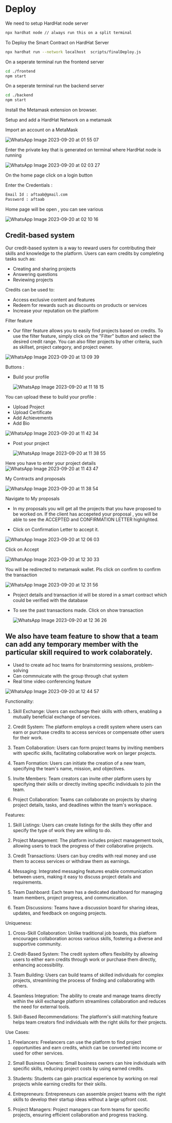 # Deploy
We need to setup HardHat node server

```bash
npx hardhat node // always run this on a split terminal
```

To Deploy the Smart Contract on HardHat Server
```bash
npx hardhat run --network localhost  scripts/finalDeploy.js
```
On a seperate terminal run the frontend server

 ```bash
cd ./frontend
npm start 
```
On a seperate terminal run the backend server
 ```bash
 cd ./backend
 npm start
```

 Install the Metamask extension on browser.

 Setup and add a HardHat Network on a metamask

 Import an account on a MetaMask

![WhatsApp Image 2023-09-20 at 01 55 07](https://github.com/MoAftaab/HelpingHands/assets/143253758/a354996b-e06c-42c6-ab8f-c09d4c17d334)

 
Enter the private key that is generated on terminal where HardHat node is running
 
![WhatsApp Image 2023-09-20 at 02 03 27](https://github.com/MoAftaab/HelpingHands/assets/143253758/fb78b028-ffa7-4f63-b3ad-4788279afd87)


On the home page click on a login button 

Enter the Credentials : 

```bash
Email Id : aftaab@gmail.com
Password : aftaab
```
Home page  will be open , you can see various 
 
![WhatsApp Image 2023-09-20 at 02 10 16](https://github.com/MoAftaab/HelpingHands/assets/143253758/9b6d0caf-c734-4928-9a40-7cb39cb5ecf9)

 ## Credit-based system

Our credit-based system is a way to reward users for contributing their skills and knowledge to the platform. Users can earn credits by completing tasks such as:
- Creating and sharing projects
- Answering questions
- Reviewing projects

Credits can be used to:

- Access exclusive content and features
- Redeem for rewards such as discounts on products or services
- Increase your reputation on the platform

 
Filter feature

- Our filter feature allows you to easily find projects based on credits. To use the filter feature, simply click on the "Filter" button and select the desired credit range. You can also filter projects by other criteria, such as skillset, project category, and project owner.

![WhatsApp Image 2023-09-20 at 13 09 39](https://github.com/MoAftaab/HelpingHands/assets/143253758/d47739ef-40bd-4c73-86a1-bb7d599dad5d)


Buttons : 

- Build your profile
  
  ![WhatsApp Image 2023-09-20 at 11 18 15](https://github.com/MoAftaab/HelpingHands/assets/143253758/e275bcaa-2d60-4455-a494-897bdf83b54d)


You can upload these to build your profile :
- Upload Project
- Upload Certificate
- Add Achievements
- Add Bio
  
![WhatsApp Image 2023-09-20 at 11 42 34](https://github.com/MoAftaab/HelpingHands/assets/143253758/066ae88f-16f7-4e33-affe-6b303ba8abfc)


- Post your project

  ![WhatsApp Image 2023-09-20 at 11 38 55](https://github.com/MoAftaab/HelpingHands/assets/143253758/bded69e2-d908-4e54-8979-40de6accf7b5)

Here you have to enter your project details  
  ![WhatsApp Image 2023-09-20 at 11 43 47](https://github.com/MoAftaab/HelpingHands/assets/143253758/e4b405ac-25b3-4cd4-817f-d71f5d7c9a29)


 My Contracts and proposals

 ![WhatsApp Image 2023-09-20 at 11 38 54](https://github.com/MoAftaab/HelpingHands/assets/143253758/787249ea-92b9-4c6b-886c-ab452bbe5dc5)
 


Navigate to My proposals

- In  my proposals you will get all the projects that you have proposed to be worked on. If the client has accepeted your proposal , you will be able to see the ACCEPTED and CONFIRMATION LETTER highlighted. 

- Click on Confirmation Letter to accept it.

![WhatsApp Image 2023-09-20 at 12 06 03](https://github.com/MoAftaab/HelpingHands/assets/143253758/d1f056a4-b5c7-4527-b9ea-fd67ba66df38)

 
Click on Accept  


![WhatsApp Image 2023-09-20 at 12 30 33](https://github.com/MoAftaab/HelpingHands/assets/143253758/60f073d7-7d69-4fd3-8a98-b00aecdc0140)


 You will be redirected to metamask wallet. Pls click on confirm to confirm the transaction 

 ![WhatsApp Image 2023-09-20 at 12 31 56](https://github.com/MoAftaab/HelpingHands/assets/143253758/b728731d-2e69-426d-8eb6-75986d413170)


 - Project details and transaction id will be stored in a smart contract which could be verified with the database
 - To see the past transactions made. Click on show transaction

   ![WhatsApp Image 2023-09-20 at 12 36 26](https://github.com/MoAftaab/HelpingHands/assets/143253758/34c71689-e18b-4096-b73d-75c664442a97)

 
##  We also have team feature to show that a team can add any temporary member with the particular skill required to work colaborately. 
-  Used to create ad hoc teams for brainstorming sessions, problem-solving
-  Can commnuicate with the group through chat system
-  Real time video conferencing feature 

![WhatsApp Image 2023-09-20 at 12 44 57](https://github.com/MoAftaab/HelpingHands/assets/143253758/4504bdda-2d54-4a0c-8018-18eb48f5f1f5)


 
Functionality:

1. Skill Exchange: Users can exchange their skills with others, enabling a mutually beneficial exchange of services.

2. Credit System: The platform employs a credit system where users can earn or purchase credits to access services or compensate other users for their work.

3. Team Collaboration: Users can form project teams by inviting members with specific skills, facilitating collaborative work on larger projects.

4. Team Formation: Users can initiate the creation of a new team, specifying the team's name, mission, and objectives.

5. Invite Members: Team creators can invite other platform users by specifying their skills or directly inviting specific individuals to join the team.
 
6. Project Collaboration: Teams can collaborate on projects by sharing project details, tasks, and deadlines within the team's workspace.

Features:

1. Skill Listings: Users can create listings for the skills they offer and specify the type of work they are willing to do.

2. Project Management: The platform includes project management tools, allowing users to track the progress of their collaborative projects.

3. Credit Transactions: Users can buy credits with real money and use them to access services or withdraw them as earnings.

4. Messaging: Integrated messaging features enable communication between users, making it easy to discuss project details and requirements.

5. Team Dashboard: Each team has a dedicated dashboard for managing team members, project progress, and communication.

6. Team Discussions: Teams have a discussion board for sharing ideas, updates, and feedback on ongoing projects.
 
Uniqueness:

1. Cross-Skill Collaboration: Unlike traditional job boards, this platform encourages collaboration across various skills, fostering a diverse and supportive community.

2. Credit-Based System: The credit system offers flexibility by allowing users to either earn credits through work or purchase them directly, enhancing accessibility.

3. Team Building: Users can build teams of skilled individuals for complex projects, streamlining the process of finding and collaborating with others.

4. Seamless Integration: The ability to create and manage teams directly within the skill exchange platform streamlines collaboration and reduces the need for external tools.

5. Skill-Based Recommendations: The platform's skill matching feature helps team creators find individuals with the right skills for their projects.

Use Cases:

1. Freelancers: Freelancers can use the platform to find project opportunities and earn credits, which can be converted into income or used for other services.

2. Small Business Owners: Small business owners can hire individuals with specific skills, reducing project costs by using earned credits.

3. Students: Students can gain practical experience by working on real projects while earning credits for their skills.

4. Entrepreneurs: Entrepreneurs can assemble project teams with the right skills to develop their startup ideas without a large upfront cost.
 
5. Project Managers: Project managers can form teams for specific projects, ensuring efficient collaboration and progress tracking.
